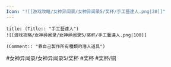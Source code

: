 ```yaml
---
Icon: "![[游戏攻略/女神异闻录/女神异闻录5/奖杯/手工藝達人.png|30]]"
---
```

```ad-common-bronze-trophy
title: (Title:: "手工藝達人")
![[游戏攻略/女神异闻录/女神异闻录5/奖杯/手工藝達人.png|100]]

(Comment:: "靠自己製作所有種類的潛入道具")
```

#女神异闻录/女神异闻录5/奖杯 #奖杯 #奖杯/铜
